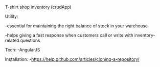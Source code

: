 T-shirt shop inventory (crudApp)

Utility:

-essential for maintaining the right balance of stock in your warehouse

-helps giving a fast response when customers call or write with inventory-related questions

Tech:
-AngularJS

Installation:
-https://help.github.com/articles/cloning-a-repository/
